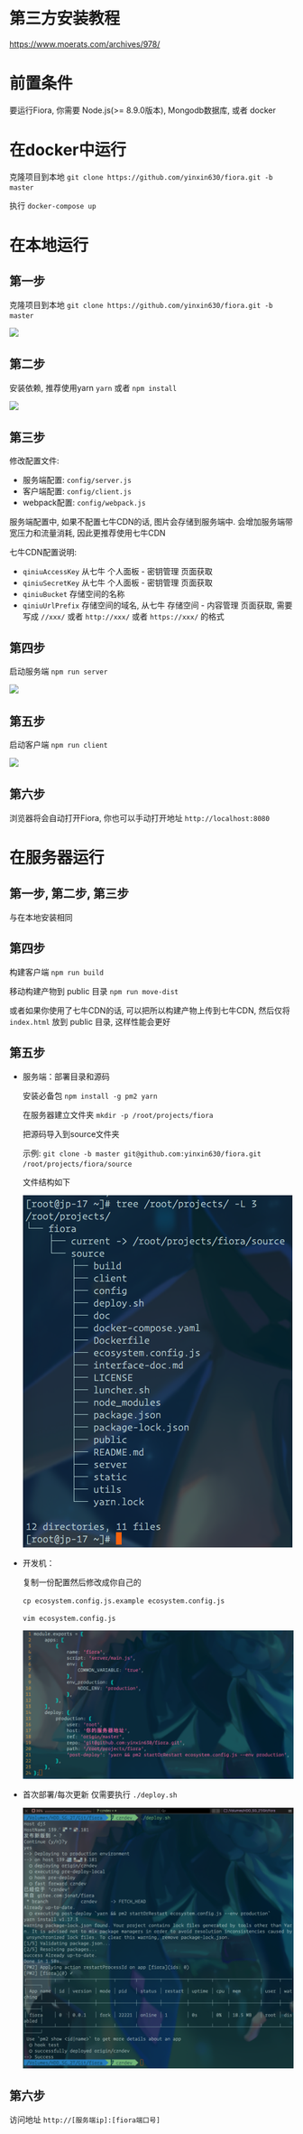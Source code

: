 # 第三方安装教程

<https://www.moerats.com/archives/978/>

# 前置条件

要运行Fiora, 你需要 Node.js(>= 8.9.0版本), Mongodb数据库, 或者 docker

# 在docker中运行

克隆项目到本地 `git clone https://github.com/yinxin630/fiora.git -b master`

执行 `docker-compose up`

# 在本地运行

## 第一步

克隆项目到本地 `git clone https://github.com/yinxin630/fiora.git -b master`

![](./screenshots/git-clone.png)

## 第二步

安装依赖, 推荐使用yarn `yarn` 或者 `npm install`

![](./screenshots/yarn.png)

## 第三步

修改配置文件:

- 服务端配置: `config/server.js`
- 客户端配置: `config/client.js`
- webpack配置: `config/webpack.js`

服务端配置中, 如果不配置七牛CDN的话, 图片会存储到服务端中. 会增加服务端带宽压力和流量消耗, 因此更推荐使用七牛CDN

七牛CDN配置说明:
* `qiniuAccessKey` 从七牛 个人面板 - 密钥管理 页面获取
* `qiniuSecretKey` 从七牛 个人面板 - 密钥管理 页面获取
* `qiniuBucket` 存储空间的名称
* `qiniuUrlPrefix` 存储空间的域名, 从七牛 存储空间 - 内容管理 页面获取, 需要写成 `//xxx/` 或者 `http://xxx/` 或者 `https://xxx/` 的格式

## 第四步

启动服务端 `npm run server`

![](./screenshots/run-server.png)

## 第五步

启动客户端 `npm run client`

![](./screenshots/run-client.png)

## 第六步

浏览器将会自动打开Fiora, 你也可以手动打开地址 `http://localhost:8080`


# 在服务器运行

## 第一步, 第二步, 第三步

与在本地安装相同

## 第四步

构建客户端 `npm run build`

移动构建产物到 public 目录 `npm run move-dist`

或者如果你使用了七牛CDN的话, 可以把所以构建产物上传到七牛CDN, 然后仅将 `index.html` 放到 public 目录, 这样性能会更好

## 第五步

 - 服务端：部署目录和源码
 
    安装必备包 `npm install -g pm2 yarn`
    
    在服务器建立文件夹 `mkdir -p /root/projects/fiora`

    把源码导入到source文件夹 
    
    示例: `git clone -b master git@github.com:yinxin630/fiora.git /root/projects/fiora/source`

    文件结构如下

    ![](./screenshots/pm2-deploy-00.png)
    
 - 开发机：
 
    复制一份配置然后修改成你自己的 
    
    `cp ecosystem.config.js.example ecosystem.config.js`
    
    `vim ecosystem.config.js`
    
    ![](./screenshots/pm2-deploy-01.png)
    
 - 首次部署/每次更新 仅需要执行 `./deploy.sh`
    
    ![](./screenshots/pm2-deploy-02.png)
    
## 第六步

访问地址 `http://[服务端ip]:[fiora端口号]`
